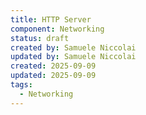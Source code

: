 ```yaml
---
title: HTTP Server
component: Networking
status: draft
created by: Samuele Niccolai
updated by: Samuele Niccolai
created: 2025-09-09
updated: 2025-09-09
tags:
  - Networking
---
```

